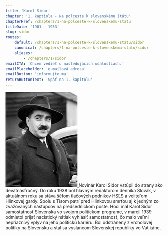 ```yaml
---
title: 'Karol Sidor'
chapter: '1. kaptiola - Na polceste k slovenskému štátu'
chapterHref: /chapters/1-na-polceste-k-slovenskemu-statu
titleDate: '1901 – 1953'
slug: sidor
routes:
    default: /chapters/1-na-polceste-k-slovenskemu-statu/sidor
    canonical: /chapters/1-na-polceste-k-slovenskemu-statu/sidor
    aliases:
        - /chapters/1/sidor
emailCTA: 'Chcem vedieť o nasledujúcich udalostiach.'
emailPlaceholder: 'e-mailová adresa'
emailButton: 'informujte ma'
returnButtonText: 'Späť na 1. kapitolu'
---
```


[![Neznámy autor. Karol Sidor na letisku vo Varšave. 1938. Poľský národný digitálny archív](Karol_Sidor_1938_WIKIPEDIA.jpg)
](https://sk.wikipedia.org/wiki/Karol_Sidor#/media/File:Karol_Sidor_1938_(Warschau).jpg)
<span class="drop-cap">N</span>ovinár Karol Sidor vstúpil do strany ako devätnásťročný. Do roku 1938 bol hlavným redaktorom denníka Slovák, v aktuálnom roku sa stáva šéfom tlačových podnikov HSĽS a veliteľom Hlinkovej gardy. Spolu s Tisom patrí pred Hlinkovou smrťou aj k jedným zo zvažovaných nástupcov na predsedníckom poste. Hoci mal Karol Sidor samostatnosť Slovenska vo svojom politickom programe, v marcii 1939 odmietol prijať nacistický nátlak vyhlásiť samostatnosť, čo malo veľmi nepriaznivý vplyv na jeho politickú kariéru. Bol odstránený z vrcholovej politiky na Slovensku a stal sa vyslancom Slovenskej republiky vo Vatikáne.